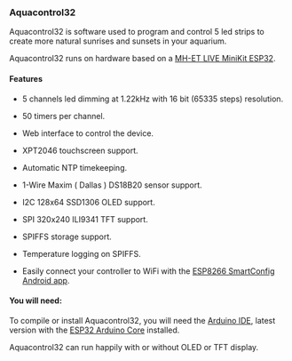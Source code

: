 ### Aquacontrol32

Aquacontrol32 is software used to program and control 5 led strips to create more natural sunrises and sunsets in your aquarium.

Aquacontrol32 runs on hardware based on a [MH-ET LIVE MiniKit ESP32](http://mh.nodebb.com/topic/8/new-mh-et-live-minikit-for-esp32).

#### Features

- 5 channels led dimming at 1.22kHz with 16 bit (65335 steps) resolution.

- 50 timers per channel.

- Web interface to control the device.

- XPT2046 touchscreen support.

- Automatic NTP timekeeping.

- 1-Wire Maxim ( Dallas ) DS18B20 sensor support.

- I2C 128x64 SSD1306 OLED support.

- SPI 320x240 ILI9341 TFT support.

- SPIFFS storage support.

- Temperature logging on SPIFFS.

- Easily connect your controller to WiFi with the [ESP8266 SmartConfig Android app](https://play.google.com/store/apps/details?id=com.cmmakerclub.iot.esptouch&hl=nl).


#### You will need:

To compile or install Aquacontrol32, you will need the [Arduino IDE](https://arduino.cc/), latest version with the [ESP32 Arduino Core](https://github.com/espressif/arduino-esp32) installed.

Aquacontrol32 can run happily with or without OLED or TFT display.


